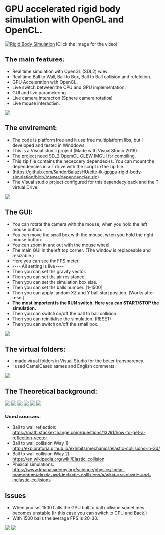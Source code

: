 # GPU accelerated rigid body simulation with OpenGL and OpenCL.

[![Rigid Body Simulation](https://github.com/SandorBalazsHU/elte-ik-gpgpu-rigid-body-simulation/blob/master/Images/Img01.jpg)](https://www.youtube.com/watch?v=ky2dFqLJdGQ)
(Click the image for the video)

## The main features:
* Real time simulation with OpenGL (SDL2) wiev.
* Real time Ball to Wall, Ball to Box, Ball to Ball collision and refelction.
* GPU Acceleration with OpenCL.
* Live switch between the CPU and GPU implementation.
* GUI and live parametering
* Live camera interaction (Sphere camera rotation)
* Live mouse interaction.

![](https://github.com/SandorBalazsHU/elte-ik-gpgpu-rigid-body-simulation/blob/master/Images/Img05.jpg)

## The envirement:
* The code is platform free and it use free multiplatform libs, but i developed and tested in Winddows.
* This is a Visual studio project (Made with Visual Studio 2019).
* The project need SDL2 OpemCL GLEW IMGUI for compiling.
* This zip file contains the nececcery dependecies. You can mount the dependencies in a T drive with the script in the zip file.
* (https://github.com/SandorBalazsHU/elte-ik-gpgpu-rigid-body-simulation/blob/master/dependencies.zip)
* The Visual studio project configured for this dependecy pack and the T virtual Drive.

![](https://github.com/SandorBalazsHU/elte-ik-gpgpu-rigid-body-simulation/blob/master/Images/Img02.jpg)

## The GUI:
* You can rotate the camera with the mouse, when you hold the left mouse button.
* You can move the small box with the mouse, when you hold the right mouse button.
* You can zoom in and out with the mouse wheel.
* The main GUI in the left top corner. (The window is replaceable and resizable.)
* Here you can see the FPS meter.
* ---- All setting is live ----
* Then you can set the gravity vector.
* Then you can set the air resistance.
* Then you can set the simulation box size.
* Then you can set the balls number. [1-1500]
* Then you can apply random XZ and Y ball start position. (Works after reset)
* <b>The most importent is the RUN switch. Here you can START/STOP the simulation.</b>
* Then you can switch on/off the ball to ball collision.
* Then you can reinitialise the simulation. (RESET)
* Then you can switch on/off the small box.

![](https://github.com/SandorBalazsHU/elte-ik-gpgpu-rigid-body-simulation/blob/master/Images/Img03.jpg)

## The virtual folders:
* I made virual folders in Visual Studio for the better transparency.
* I used CamelCased names and English comments.

![](https://github.com/SandorBalazsHU/elte-ik-gpgpu-rigid-body-simulation/blob/master/Images/Img07.jpg)

## The Theoretical background:
![](https://github.com/SandorBalazsHU/elte-ik-gpgpu-rigid-body-simulation/blob/master/Images/collision.gif)
![](https://github.com/SandorBalazsHU/elte-ik-gpgpu-rigid-body-simulation/blob/master/Images/mat1.jpg)
![](https://github.com/SandorBalazsHU/elte-ik-gpgpu-rigid-body-simulation/blob/master/Images/math2.jpg)
![](https://github.com/SandorBalazsHU/elte-ik-gpgpu-rigid-body-simulation/blob/master/Images/loop.jpg)
![](https://github.com/SandorBalazsHU/elte-ik-gpgpu-rigid-body-simulation/blob/master/Images/mat3.jpg)
![](https://github.com/SandorBalazsHU/elte-ik-gpgpu-rigid-body-simulation/blob/master/Images/mat4.jpg)

### Used sources:
* Ball to wall reflection: https://math.stackexchange.com/questions/13261/how-to-get-a-reflection-vector
* Ball to wall collision (Way 1): http://exploratoria.github.io/exhibits/mechanics/elastic-collisions-in-3d/
* Ball to wall collision (Way 2): https://en.wikipedia.org/wiki/Elastic_collision
* Phisical simulations: https://www.khanacademy.org/science/physics/linear-momentum/elastic-and-inelastic-collisions/a/what-are-elastic-and-inelastic-collisions

## Issues
* When you set 1500 balls the GPU ball to ball collision sometimes becomes unstable (In this case you can switch to CPU and Back.)
* With 1500 balls the average FPS is 20-30.

![](https://github.com/SandorBalazsHU/elte-ik-gpgpu-rigid-body-simulation/blob/master/Images/Img04.jpg)
![](https://github.com/SandorBalazsHU/elte-ik-gpgpu-rigid-body-simulation/blob/master/Images/Img06.jpg)